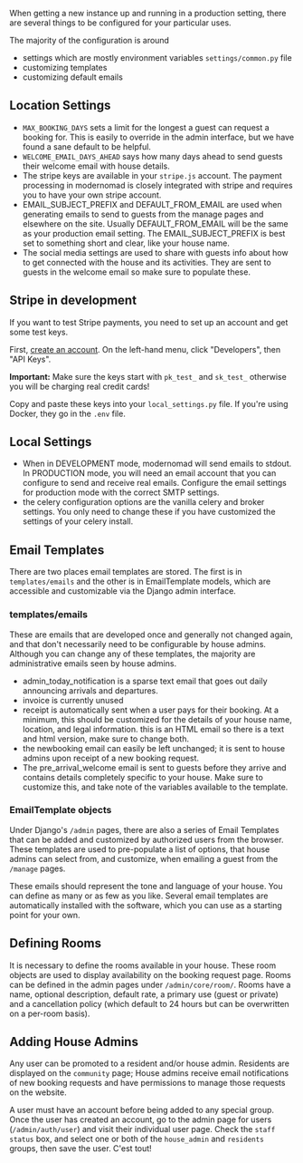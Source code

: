 When getting a new instance up and running in a production setting, there are several things to be configured for your particular uses.

The majority of the configuration is around

- settings which are mostly environment variables `settings/common.py` file
- customizing templates
- customizing default emails

## Location Settings

- `MAX_BOOKING_DAYS` sets a limit for the longest a guest can request a
  booking for. This is easily to override in the admin interface, but we have
  found a sane default to be helpful.
- `WELCOME_EMAIL_DAYS_AHEAD` says how many days ahead to send guests their
  welcome email with house details.
- The stripe keys are available in your `stripe.js` account. The payment
  processing in modernomad is closely integrated with stripe and requires you
  to have your own stripe account.
- EMAIL_SUBJECT_PREFIX and DEFAULT_FROM_EMAIL are used when generating emails
  to send to guests from the manage pages and elsewhere on the site. Usually
  DEFAULT_FROM_EMAIL will be the same as your production email setting. The
  EMAIL_SUBJECT_PREFIX is best set to something short and clear, like your
  house name.
- The social media settings are used to share with guests info about how to get
  connected with the house and its activities. They are sent to guests in the
  welcome email so make sure to populate these.

## Stripe in development

If you want to test Stripe payments, you need to set up an account and get some test keys.

First, [create an account](https://dashboard.stripe.com/register). On the left-hand menu, click "Developers", then "API Keys".

**Important:** Make sure the keys start with `pk_test_` and `sk_test_` otherwise you will be charging real credit cards!

Copy and paste these keys into your `local_settings.py` file. If you're using Docker, they go in the `.env` file.

## Local Settings

- When in DEVELOPMENT mode, modernomad will send emails to stdout. In
  PRODUCTION mode, you will need an email account that you can configure to
  send and receive real emails. Configure the email settings for production
  mode with the correct SMTP settings.
- the celery configuration options are the vanilla celery and broker
  settings. You only need to change these if you have customized the settings
  of your celery install.

## Email Templates
There are two places email templates are stored. The first is in
`templates/emails` and the other is in EmailTemplate models, which are
accessible and customizable via the Django admin interface.

### templates/emails

These are emails that are developed once and generally not changed again, and
that don't necessarily need to be configurable by house admins. Although you
can change any of these templates, the majority are administrative emails seen
by house admins.

- admin_today_notification is a sparse text email that goes out daily
  announcing arrivals and departures.
- invoice is currently unused
- receipt is automatically sent when a user pays for their booking. At a
  minimum, this should be customized for the details of your house name,
  location, and legal information. this is an HTML email so there is a text and
  html version, make sure to change both.
- the newbooking email can easily be left unchanged; it is sent to house
  admins upon receipt of a new booking request.
- The pre_arrival_welcome email is sent to guests before they arrive and
  contains details completely specific to your house. Make sure to customize
  this, and take note of the variables available to the template.

### EmailTemplate objects

Under Django's `/admin` pages, there are also a series of Email Templates that
can be added and customized by authorized users from the browser. These
templates are used to pre-populate a list of options, that house admins can
select from, and customize, when emailing a guest from the `/manage` pages.

These emails should represent the tone and language of your house. You can
define as many or as few as you like. Several email templates are automatically
installed with the software, which you can use as a starting point for your
own.

## Defining Rooms

It is necessary to define the rooms available in your house. These room objects
are used to display availability on the booking request page. Rooms can be
defined in the admin pages under `/admin/core/room/`. Rooms have a name,
optional description, default rate, a primary use (guest or private) and a
cancellation policy (which default to 24 hours but can be overwritten on a
per-room basis).

## Adding House Admins
Any user can be promoted to a resident and/or house admin. Residents are
displayed on the `community` page; House admins receive email notifications of
new booking requests and have permissions to manage those requests on the
website.

A user must have an account before being added to any special group. Once the
user has created an account, go to the admin page for users
(`/admin/auth/user`) and visit their individual user page. Check the `staff
status` box, and select one or both of the `house_admin` and `residents`
groups, then save the user. C'est tout!




